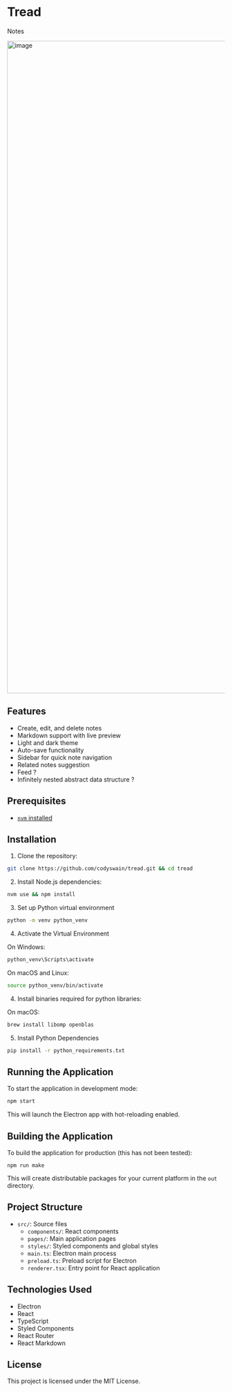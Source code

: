 # Tread

Notes

<img width="1512" alt="image" src="https://github.com/user-attachments/assets/fcab22f1-cd01-476a-be19-129e9a44231e">



## Features

- Create, edit, and delete notes
- Markdown support with live preview
- Light and dark theme
- Auto-save functionality
- Sidebar for quick note navigation
- Related notes suggestion
- Feed ?
- Infinitely nested abstract data structure ?

## Prerequisites

- [`nvm` installed](https://formulae.brew.sh/formula/nvm)

## Installation

1. Clone the repository:

```bash
git clone https://github.com/codyswain/tread.git && cd tread
```

2. Install Node.js dependencies:

```bash
nvm use && npm install
```

3. Set up Python virtual environment

```bash
python -m venv python_venv
```

4. Activate the Virtual Environment

On Windows:

```bash
python_venv\Scripts\activate
```

On macOS and Linux:

```bash
source python_venv/bin/activate
```

4. Install binaries required for python libraries:

On macOS:

```bash
brew install libomp openblas
```

5. Install Python Dependencies

```bash
pip install -r python_requirements.txt
```

## Running the Application

To start the application in development mode:

```bash
npm start
```

This will launch the Electron app with hot-reloading enabled.

## Building the Application

To build the application for production (this has not been tested):

```
npm run make
```

This will create distributable packages for your current platform in the `out` directory.

## Project Structure

- `src/`: Source files
  - `components/`: React components
  - `pages/`: Main application pages
  - `styles/`: Styled components and global styles
  - `main.ts`: Electron main process
  - `preload.ts`: Preload script for Electron
  - `renderer.tsx`: Entry point for React application

## Technologies Used

- Electron
- React
- TypeScript
- Styled Components
- React Router
- React Markdown

## License

This project is licensed under the MIT License.
